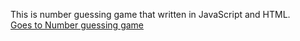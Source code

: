 <link href="https://cdn.jsdelivr.net/npm/bootstrap@5.3.1/dist/css/bootstrap.min.css" rel="stylesheet" integrity="sha384-4bw+/aepP/YC94hEpVNVgiZdgIC5+VKNBQNGCHeKRQN+PtmoHDEXuppvnDJzQIu9" crossorigin="anonymous">

This is number guessing game that written in JavaScript and HTML. 
<br>
<a class="btn btn-outline-primary" href="guessthenum.html">Goes to Number guessing game</a>
